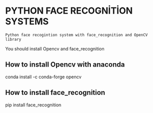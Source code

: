 #			PYTHON FACE RECOGNİTİON SYSTEMS
	Python face recogintion system with face_recognition and OpenCV library
 You should install Opencv and face_recognition
## How to install Opencv with anaconda 
 conda install -c conda-forge opencv
## How to install face_recognition
 pip install face_recognition
